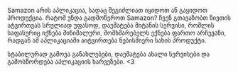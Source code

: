 Samazon არის აპლიკაცია, სადაც შეგიძლიათ იყიდოთ ან გაყიდოთ პროდუქცია.
რატომ უნდა გადმოწეროთ Samazon?
ჩვენ გთავაზობთ ნივთის ატვირთვას სრულიად უფასოდ, 
დაემატება მიტანის სერვისი, რომლის საფასურიც იქნება მინიმალური,
მომხმარებელს ექნება ფართო არჩევანი, რადგან ამ აპლიკაციაში აიტვირთება ნებისმიერი სახის პროდუქტი.

სტაბილურად გამოვა განახლებები, დაემატება ახალი სერვისები და გამოსწორდება აპლიკაციის ხარვეზები. <3
